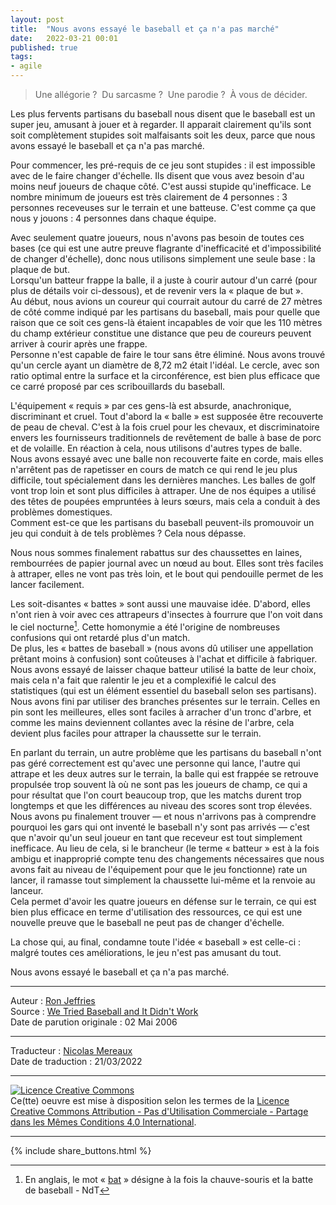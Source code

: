 ```yaml
---
layout: post
title:  "Nous avons essayé le baseball et ça n'a pas marché"
date:   2022-03-21 00:01
published: true
tags:
- agile
---
```


> Une allégorie ?  Du sarcasme ?  Une parodie ?  À vous de décider.

Les plus fervents partisans du baseball nous disent que le baseball est un super jeu, amusant à jouer et à regarder. Il apparait clairement qu'ils sont soit complètement stupides soit malfaisants soit les deux, parce que nous avons essayé le baseball et ça n'a pas marché.

Pour commencer, les pré-requis de ce jeu sont stupides : il est impossible avec de le faire changer d'échelle. Ils disent que vous avez besoin d'au moins neuf joueurs de chaque côté. C'est aussi stupide qu'inefficace. Le nombre minimum de joueurs est très clairement de 4 personnes : 3 personnes receveuses sur le terrain et une batteuse. C'est comme ça que nous y jouons : 4 personnes dans chaque équipe.

Avec seulement quatre joueurs, nous n'avons pas besoin de toutes ces bases (ce qui est une autre preuve flagrante d'inefficacité et d'impossibilité de changer d'échelle), donc nous utilisons simplement une seule base : la plaque de but.  
Lorsqu'un batteur frappe la balle, il a juste à courir autour d'un carré (pour plus de détails voir ci-dessous), et de revenir vers la « plaque de but ».  
Au début, nous avions un coureur qui courrait autour du carré de 27 mètres de côté comme indiqué par les partisans du baseball, mais pour quelle que raison que ce soit ces gens-là étaient incapables de voir que les 110 mètres du champ extérieur constitue une distance que peu de coureurs peuvent arriver à courir après une frappe.  
Personne n'est capable de faire le tour sans être éliminé. Nous avons trouvé qu'un cercle ayant un diamètre de  8,72 m2 était l'idéal. Le cercle, avec son ratio optimal entre la surface et la circonférence, est bien plus efficace que ce carré proposé par ces scribouillards du baseball.

L'équipement « requis » par ces gens-là est absurde, anachronique, discriminant et cruel. Tout d'abord la « balle » est supposée être recouverte de peau de cheval. C'est à la fois cruel pour les chevaux, et discriminatoire envers les fournisseurs traditionnels de revêtement de balle à base de porc et de volaille. En réaction à cela, nous utilisons d'autres types de balle.  
Nous avons essayé avec une balle non recouverte faite en corde, mais elles n'arrêtent pas de rapetisser en cours de match ce qui rend le jeu plus difficile, tout spécialement dans les dernières manches. Les balles de golf vont trop loin et sont plus difficiles à attraper. Une de nos équipes a utilisé des têtes de poupées empruntées à leurs sœurs, mais cela a conduit à des problèmes domestiques.  
Comment est-ce que les partisans du baseball peuvent-ils promouvoir un jeu qui conduit à de tels problèmes ? Cela nous dépasse.

Nous nous sommes finalement rabattus sur des chaussettes en laines, rembourrées de papier journal avec un nœud au bout. Elles sont très faciles à attraper, elles ne vont pas très loin, et le bout qui pendouille permet de les lancer facilement.

Les soit-disantes « battes » sont aussi une mauvaise idée. D'abord, elles n'ont rien à voir avec ces attrapeurs d'insectes à fourrure que l'on voit dans le ciel nocturne[^1]. Cette homonymie a été l'origine de nombreuses confusions qui ont retardé plus d'un match.  
De plus, les « battes de baseball » (nous avons dû utiliser une appellation prêtant moins à confusion) sont coûteuses à l'achat et difficile à fabriquer. Nous avons essayé de laisser chaque batteur utilisé la batte de leur choix, mais cela n'a fait que ralentir le jeu et a complexifié le calcul des statistiques (qui est un élément essentiel du baseball selon ses partisans).  
Nous avons fini par utiliser des branches présentes sur le terrain. Celles en pin sont les meilleures, elles sont faciles à arracher d'un tronc d'arbre, et comme les mains deviennent collantes avec la résine de l'arbre, cela devient plus faciles pour attraper la chaussette sur le terrain.

En parlant du terrain, un autre problème que les partisans du baseball n'ont pas géré correctement est qu'avec une personne qui lance, l'autre qui attrape et les deux autres sur le terrain, la balle qui est frappée se retrouve propulsée trop souvent là où ne sont pas les joueurs de champ, ce qui a pour résultat que l'on court beaucoup trop, que les matchs durent trop longtemps et que les différences au niveau des scores sont trop élevées.  
Nous avons pu finalement trouver — et nous n'arrivons pas à comprendre pourquoi les gars qui ont inventé le baseball n'y sont pas arrivés — c'est que n'avoir qu'un seul joueur en tant que receveur est tout simplement inefficace. Au lieu de cela, si le brancheur (le terme « batteur » est à la fois ambigu et inapproprié compte tenu des changements nécessaires que nous avons fait au niveau de l'équipement pour que le jeu fonctionne) rate un lancer, il ramasse tout simplement la chaussette lui-même et la renvoie au lanceur.  
Cela permet d'avoir les quatre joueurs en défense sur le terrain, ce qui est bien plus efficace en terme d'utilisation des ressources, ce qui est une nouvelle preuve que le baseball ne peut pas de changer d'échelle.

La chose qui, au final, condamne toute l'idée « baseball » est celle-ci : malgré toutes ces améliorations, le jeu n'est pas amusant du tout.

Nous avons essayé le baseball et ça n'a pas marché.


[^1]: En anglais, le mot « [bat](https://en.wiktionary.org/wiki/bat#English) » désigne à la fois la chauve-souris et la batte de baseball - NdT

---
Auteur : [Ron Jeffries](https://ronjeffries.com/about.html)  
Source : [We Tried Baseball and It Didn't Work](https://ronjeffries.com/xprog/articles/jatbaseball/)  
Date de parution originale : 02 Mai 2006  

---
Traducteur : [Nicolas Mereaux](http://www.les-traducteurs-agiles.org/traducteurs/)  
Date de traduction : 21/03/2022  

---

<a rel="license" href="http://creativecommons.org/licenses/by-nc-sa/4.0/"><img alt="Licence Creative Commons" style="border-width:0" src="http://i.creativecommons.org/l/by-nc-sa/4.0/88x31.png" /></a><br />Ce(tte) oeuvre est mise à disposition selon les termes de la <a rel="license" href="http://creativecommons.org/licenses/by-nc-sa/4.0/">Licence Creative Commons Attribution - Pas d'Utilisation Commerciale - Partage dans les Mêmes Conditions 4.0 International</a>.

---

{% include share_buttons.html %}
